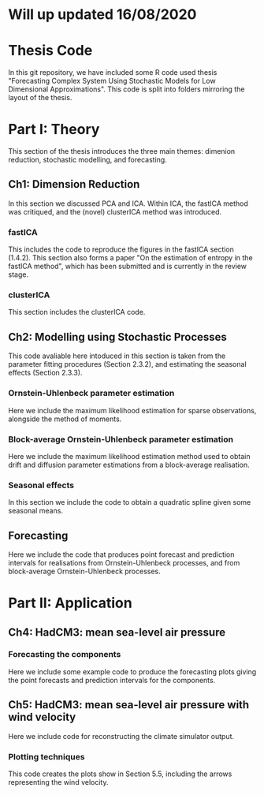 # Will up updated 16/08/2020

# Thesis Code

In this git repository, we have included some R code used thesis "Forecasting
Complex System Using Stochastic Models for Low Dimensional Approximations".
This code is split into folders mirroring the layout of the thesis.

# Part I: Theory

This section of the thesis introduces the three main themes: dimenion reduction,
stochastic modelling, and forecasting.

## Ch1: Dimension Reduction

In this section we discussed PCA and ICA. Within ICA, the fastICA method was
critiqued, and the (novel) clusterICA method was introduced.

### fastICA

This includes the code to reproduce the figures in the fastICA section (1.4.2). This
section also forms a paper "On the estimation of entropy in the fastICA method",
which has been submitted and is currently in the review stage.

### clusterICA

This section includes the clusterICA code.

## Ch2: Modelling using Stochastic Processes

This code avaliable here intoduced in this section is taken from the parameter
fitting procedures (Section 2.3.2), and estimating the seasonal effects (Section
2.3.3).

### Ornstein-Uhlenbeck parameter estimation

Here we include the maximum likelihood estimation for sparse observations, alongside
the method of moments.

### Block-average Ornstein-Uhlenbeck parameter estimation

Here we include the maximum likelihood estimation method used to obtain drift
and diffusion parameter estimations from a block-average realisation.

### Seasonal effects

In this section we include the code to obtain a quadratic spline given some seasonal
means.

## Forecasting

Here we include the code that produces point forecast and prediction intervals for
realisations from Ornstein-Uhlenbeck processes, and from block-average
Ornstein-Uhlenbeck processes.

# Part II: Application

## Ch4: HadCM3: mean sea-level air pressure

### Forecasting the components

Here we include some example code to produce the forecasting plots giving the point
forecasts and prediction intervals for the components.

## Ch5: HadCM3: mean sea-level air pressure with wind velocity

Here we include code for reconstructing the climate simulator output.

### Plotting techniques

This code creates the plots show in Section 5.5, including the arrows representing
the wind velocity.
